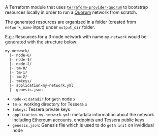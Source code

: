 A Terraform module that uses [`terraform-provider-quorum`](https://github.com/terraform-providers/terraform-provider-quorum) 
to bootstrap resources locally in order to run a [Quorum](https://github.com/jpmorganchase/quorum) network from scratch.

The generated resources are organized in a folder (created from `network_name` input) under `output_dir` folder.

E.g.: Resources for a 3-node network with name `my-network` would be generated with the structure below:

```text
my-network/
  |- node-0/
  |- node-1/
  |- node-2/
  |- tm-0/
  |- tm-1/
  |- tm-2/
  |- tmkeys/
  |- application-my-network.yml
  |- genesis.json
```

- `node-x`: `datadir` for `geth` node `x`
- `tm-x`: working directory for Tessera `x`
- `tmkeys`: Tessera private keys
- `application-my-network.yml`: metadata information about the network including Ethereum accounts, endpoints and Tessera public keys
- `genesis.json`: Genesis file which is used to do `geth init` on invididual node